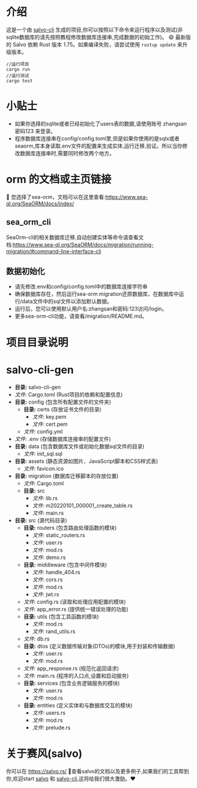 # 介绍
这是一个由 [salvo-cli](https://github.com/salvo-rs/salvo-cli) 生成的项目,你可以按照以下命令来运行程序以及测试(非sqlite数据库的请先按照教程修改数据库连接串,完成数据的初始工作)。
😄 最新版的 Salvo 依赖 Rust 版本 1.75。如果编译失败，请尝试使用 `rustup update` 来升级版本。
``` shell
//运行项目
cargo run 
//运行测试
cargo test
```
# 小贴士
- 如果你选择的sqlite或者已经初始化了users表的数据,请使用账号 zhangsan 密码123 来登录。
- 程序数据库连接串在config/config.toml里,但是如果你使用的是sqlx或者seaorm,库本身读取.env文件的配置来生成实体,运行迁移,验证。所以当你修改数据库连接串时,需要同时修改两个地方。
# orm 的文档或主页链接
🐚 您选择了sea-orm，文档可以在这里查看:https://www.sea-ql.org/SeaORM/docs/index/
## sea_orm_cli
SeaOrm-cli的相关数据库迁移,自动创建实体等命令请查看文档:https://www.sea-ql.org/SeaORM/docs/migration/running-migration/#command-line-interface-cli
## 数据初始化
- 请先修改.env和config/config.toml中的数据库连接字符串 
- 确保数据库存在，然后运行sea-orm migration还原数据库，在数据库中运行/data文件中的sql文件以添加默认数据。 
- 运行后，您可以使用默认用户名:zhangsan和密码:123访问/login。 
- 更多sea-orm-cli功能，请查看/migration/README.md。
# 项目目录说明
# salvo-cli-gen
- **目录:** salvo-cli-gen 
- *文件:* Cargo.toml         (Rust项目的依赖和配置信息)
- **目录:** config         (包含所有配置文件的文件夹)
    - **目录:** certs         (存放证书文件的目录)
        - *文件:* key.pem 
        - *文件:* cert.pem 
    - *文件:* config.yml 
- *文件:* .env         (存储数据库连接串的配置文件)
- **目录:** data         (包含数据库文件或初始化数据sql文件的目录)
    - *文件:* init_sql.sql 
- **目录:** assets         (静态资源如图片、JavaScript脚本和CSS样式表)
    - *文件:* favicon.ico 
- **目录:** migration         (数据库迁移脚本的存放位置)
    - *文件:* Cargo.toml 
    - **目录:** src 
        - *文件:* lib.rs 
        - *文件:* m20220101_000001_create_table.rs 
        - *文件:* main.rs 
- **目录:** src         (源代码目录)
    - **目录:** routers         (包含路由处理函数的模块)
        - *文件:* static_routers.rs 
        - *文件:* user.rs 
        - *文件:* mod.rs 
        - *文件:* demo.rs 
    - **目录:** middleware         (包含中间件模块)
        - *文件:* handle_404.rs 
        - *文件:* cors.rs 
        - *文件:* mod.rs 
        - *文件:* jwt.rs 
    - *文件:* config.rs         (读取和处理应用配置的模块)
    - *文件:* app_error.rs         (提供统一错误处理的功能)
    - **目录:** utils         (包含工具函数的模块)
        - *文件:* mod.rs 
        - *文件:* rand_utils.rs 
    - *文件:* db.rs 
    - **目录:** dtos         (定义数据传输对象(DTOs)的模块,用于封装和传输数据)
        - *文件:* user.rs 
        - *文件:* mod.rs 
    - *文件:* app_response.rs         (规范化返回请求)
    - *文件:* main.rs         (程序的入口点,设置和启动服务)
    - **目录:** services         (包含业务逻辑服务的模块)
        - *文件:* user.rs 
        - *文件:* mod.rs 
    - **目录:** entities         (定义实体和与数据库交互的模块)
        - *文件:* users.rs 
        - *文件:* mod.rs 
        - *文件:* prelude.rs 

# 关于赛风(salvo)
你可以在 https://salvo.rs/ 📖查看salvo的文档以及更多例子,如果我们的工具帮到你,欢迎start [salvo](https://github.com/salvo-rs/salvo) 和 [salvo-cli](https://github.com/salvo-rs/salvo-cli),这将给我们很大激励。❤️